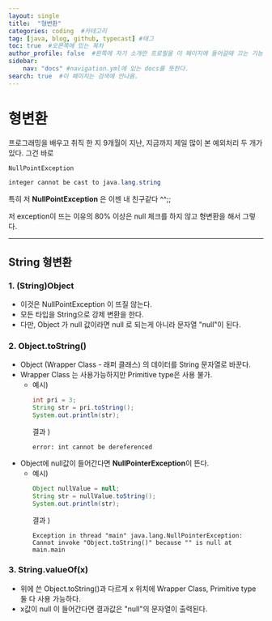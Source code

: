 ```yaml
---
layout: single
title:  "형변환"
categories: coding  #카테고리
tag: [java, blog, github, typecast] #태그
toc: true  #오른쪽에 있는 목차
author_profile: false  #왼쪽에 자기 소개란 프로필을 이 페이지에 들어갈때 끄는 기능
sidebar:
    nav: "docs" #navigation.yml에 있는 docs를 뜻한다.
search: true  #이 페이지는 검색에 안나옴.
---
```

# 형변환

프로그래밍을 배우고 취직 한 지 9개월이 지난, 지금까지 제일 많이 본 예외처리 두 개가 있다. 그건 바로<br/>

```java
NullPointException
```
```java
integer cannot be cast to java.lang.string
```


특히 저 **NullPointException** 은 이젠 내 친구같다 ^^;;

저 exception이 뜨는 이유의 80% 이상은 null 체크를 하지 않고 형변환을 해서 그렇다. <br/>

<hr/>

## String 형변환

### 1. (String)Object 
- 이것은 NullPointException 이 뜨질 않는다. 
- 모든 타입을 String으로 강제 변환을 한다.
- 다만, Object 가 null 값이라면 null 로 되는게 아니라 문자열 "null"이 된다.

### 2. Object.toString()
- Object (Wrapper Class - 래퍼 클래스) 의 데이터를 String 문자열로 바꾼다.
- Wrapper Class 는 사용가능하지만 Primitive type은 사용 불가.
    - 예시) 
        ```java
        int pri = 3;
        String str = pri.toString();
        System.out.println(str);
        ```
        결과 )
        ```compile
        error: int cannot be dereferenced
        ```
- Object에 null값이 들어간다면 **NullPointerException**이 뜬다.
    - 예시)
        ```java
        Object nullValue = null;
        String str = nullValue.toString();
        System.out.println(str);
        ```
        결과 )
        ```compile
        Exception in thread "main" java.lang.NullPointerException: Cannot invoke "Object.toString()" because "" is null at main.main
        ```
### 3. String.valueOf(x)
- 위에 쓴 Object.toString()과 다르게 x 위치에 Wrapper Class, Primitive type 둘 다 사용 가능하다.
- x값이 null 이 들어간다면 결과값은 "null"의 문자열이 출력된다.